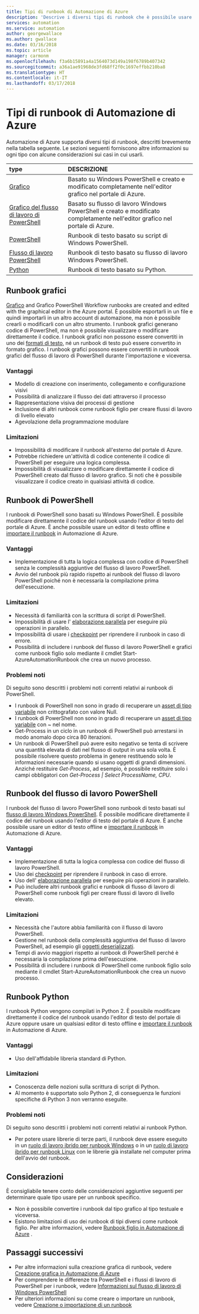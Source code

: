 ```yaml
---
title: Tipi di runbook di Automazione di Azure
description: 'Descrive i diversi tipi di runbook che è possibile usare in Automazione di Azure e fornisce considerazioni di cui tenere conto per determinare il tipo da usare. '
services: automation
ms.service: automation
author: georgewallace
ms.author: gwallace
ms.date: 03/16/2018
ms.topic: article
manager: carmonm
ms.openlocfilehash: f3a6b15891a4a1564073d149a198f6789b407342
ms.sourcegitcommit: a36a1ae91968de3fd68ff2f0c1697effbb210ba8
ms.translationtype: HT
ms.contentlocale: it-IT
ms.lasthandoff: 03/17/2018
---
```

# <a name="azure-automation-runbook-types"></a>Tipi di runbook di Automazione di Azure
Automazione di Azure supporta diversi tipi di runbook, descritti brevemente nella tabella seguente.  Le sezioni seguenti forniscono altre informazioni su ogni tipo con alcune considerazioni sui casi in cui usarli.

| type | DESCRIZIONE |
|:--- |:--- |
| [Grafico](#graphical-runbooks) |Basato su Windows PowerShell e creato e modificato completamente nell'editor grafico nel portale di Azure. |
| [Grafico del flusso di lavoro di PowerShell](#graphical-runbooks) |Basato su flusso di lavoro Windows PowerShell e creato e modificato completamente nell'editor grafico nel portale di Azure. |
| [PowerShell](#powershell-runbooks) |Runbook di testo basato su script di Windows PowerShell. |
| [Flusso di lavoro PowerShell](#powershell-workflow-runbooks) |Runbook di testo basato su flusso di lavoro Windows PowerShell. |
| [Python](#python-runbooks) |Runbook di testo basato su Python. |

## <a name="graphical-runbooks"></a>Runbook grafici
[Grafico](automation-runbook-types.md#graphical-runbooks) and Grafico PowerShell Workflow runbooks are created and edited with the graphical editor in the Azure portal.  È possibile esportarli in un file e quindi importarli in un altro account di automazione, ma non è possibile crearli o modificarli con un altro strumento.  I runbook grafici generano codice di PowerShell, ma non è possibile visualizzare o modificare direttamente il codice. I runbook grafici non possono essere convertiti in uno dei [formati di testo](automation-runbook-types.md), né un runbook di testo può essere convertito in formato grafico. I runbook grafici possono essere convertiti in runbook grafici del flusso di lavoro di PowerShell durante l'importazione e viceversa.

### <a name="advantages"></a>Vantaggi
* Modello di creazione con inserimento, collegamento e configurazione visivi  
* Possibilità di analizzare il flusso dei dati attraverso il processo  
* Rappresentazione visiva dei processi di gestione  
* Inclusione di altri runbook come runbook figlio per creare flussi di lavoro di livello elevato  
* Agevolazione della programmazione modulare  


### <a name="limitations"></a>Limitazioni
* Impossibilità di modificare il runbook all'esterno del portale di Azure.
* Potrebbe richiedere un'attività di codice contenente il codice di PowerShell per eseguire una logica complessa.
* Impossibilità di visualizzare o modificare direttamente il codice di PowerShell creato dal flusso di lavoro grafico. Si noti che è possibile visualizzare il codice creato in qualsiasi attività di codice.

## <a name="powershell-runbooks"></a>Runbook di PowerShell
I runbook di PowerShell sono basati su Windows PowerShell.  È possibile modificare direttamente il codice del runbook usando l'editor di testo del portale di Azure.  È anche possibile usare un editor di testo offline e [importare il runbook](http://msdn.microsoft.com/library/azure/dn643637.aspx) in Automazione di Azure.

### <a name="advantages"></a>Vantaggi
* Implementazione di tutta la logica complessa con codice di PowerShell senza le complessità aggiuntive del flusso di lavoro PowerShell. 
* Avvio del runbook più rapido rispetto ai runbook del flusso di lavoro PowerShell poiché non è necessaria la compilazione prima dell'esecuzione.

### <a name="limitations"></a>Limitazioni
* Necessità di familiarità con la scrittura di script di PowerShell.
* Impossibilità di usare l' [elaborazione parallela](automation-powershell-workflow.md#parallel-processing) per eseguire più operazioni in parallelo.
* Impossibilità di usare i [checkpoint](automation-powershell-workflow.md#checkpoints) per riprendere il runbook in caso di errore.
* Possibilità di includere i runbook del flusso di lavoro PowerShell e grafici  come runbook figlio solo mediante il cmdlet Start-AzureAutomationRunbook che crea un nuovo processo.

### <a name="known-issues"></a>Problemi noti
Di seguito sono descritti i problemi noti correnti relativi ai runbook di PowerShell.

* I runbook di PowerShell non sono in grado di recuperare un [asset di tipo variabile](automation-variables.md) non crittografato con valore Null.
* I runbook di PowerShell non sono in grado di recuperare un [asset di tipo variabile](automation-variables.md) con *~* nel nome.
* Get-Process in un ciclo in un runbook di PowerShell può arrestarsi in modo anomalo dopo circa 80 iterazioni. 
* Un runbook di PowerShell può avere esito negativo se tenta di scrivere una quantità elevata di dati nel flusso di output in una sola volta.   È possibile risolvere questo problema in genere restituendo solo le informazioni necessarie quando si usano oggetti di grandi dimensioni.  Anziché restituire *Get-Process*, ad esempio, è possibile restituire solo i campi obbligatori con *Get-Process | Select ProcessName, CPU*.

## <a name="powershell-workflow-runbooks"></a>Runbook del flusso di lavoro PowerShell
I runbook del flusso di lavoro PowerShell sono runbook di testo basati sul [flusso di lavoro Windows PowerShell](automation-powershell-workflow.md).  È possibile modificare direttamente il codice del runbook usando l'editor di testo del portale di Azure.  È anche possibile usare un editor di testo offline e [importare il runbook](http://msdn.microsoft.com/library/azure/dn643637.aspx) in Automazione di Azure.

### <a name="advantages"></a>Vantaggi
* Implementazione di tutta la logica complessa con codice del flusso di lavoro PowerShell.
* Uso dei [checkpoint](automation-powershell-workflow.md#checkpoints) per riprendere il runbook in caso di errore.
* Uso dell' [elaborazione parallela](automation-powershell-workflow.md#parallel-processing) per eseguire più operazioni in parallelo.
* Può includere altri runbook grafici e runbook di flusso di lavoro di PowerShell come runbook figli per creare flussi di lavoro di livello elevato.

### <a name="limitations"></a>Limitazioni
* Necessità che l'autore abbia familiarità con il flusso di lavoro PowerShell.
* Gestione nel runbook della complessità aggiuntiva del flusso di lavoro PowerShell, ad esempio gli [oggetti deserializzati](automation-powershell-workflow.md#code-changes).
* Tempi di avvio maggiori rispetto ai runbook di PowerShell perché è necessaria la compilazione prima dell'esecuzione.
* Possibilità di includere i runbook di PowerShell come runbook figlio solo mediante il cmdlet Start-AzureAutomationRunbook che crea un nuovo processo.

## <a name="python-runbooks"></a>Runbook Python
I runbook Python vengono compilati in Python 2.  È possibile modificare direttamente il codice del runbook usando l'editor di testo del portale di Azure oppure usare un qualsiasi editor di testo offline e [importare il runbook](http://msdn.microsoft.com/library/azure/dn643637.aspx) in Automazione di Azure.

### <a name="advantages"></a>Vantaggi
* Uso dell'affidabile libreria standard di Python.

### <a name="limitations"></a>Limitazioni
* Conoscenza delle nozioni sulla scrittura di script di Python.
* Al momento è supportato solo Python 2, di conseguenza le funzioni specifiche di Python 3 non verranno eseguite.

### <a name="known-issues"></a>Problemi noti
Di seguito sono descritti i problemi noti correnti relativi ai runbook Python.

* Per potere usare librerie di terze parti, il runbook deve essere eseguito in un [ruolo di lavoro ibrido per runbook Windows](https://docs.microsoft.com/azure/automation/automation-windows-hrw-install) o in un [ruolo di lavoro ibrido per runbook Linux](https://docs.microsoft.com/azure/automation/automation-linux-hrw-install) con le librerie già installate nel computer prima dell'avvio del runbook.

## <a name="considerations"></a>Considerazioni
È consigliabile tenere conto delle considerazioni aggiuntive seguenti per determinare quale tipo usare per un runbook specifico.

* Non è possibile convertire i runbook dal tipo grafico al tipo testuale e viceversa.
* Esistono limitazioni di uso dei runbook di tipi diversi come runbook figlio.  Per altre informazioni, vedere [Runbook figlio in Automazione di Azure](automation-child-runbooks.md) .

## <a name="next-steps"></a>Passaggi successivi
* Per altre informazioni sulla creazione grafica di runbook, vedere [Creazione grafica in Automazione di Azure](automation-graphical-authoring-intro.md)
* Per comprendere le differenze tra PowerShell e i flussi di lavoro di PowerShell per i runbook, vedere [Informazioni sul flusso di lavoro di Windows PowerShell](automation-powershell-workflow.md)
* Per ulteriori informazioni su come creare o importare un runbook, vedere [Creazione o importazione di un runbook](automation-creating-importing-runbook.md)

